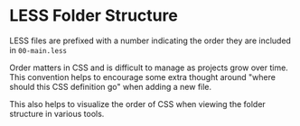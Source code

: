 # LESS Folder Structure

LESS files are prefixed with a number indicating the order they are included in
`00-main.less`

Order matters in CSS and is difficult to manage as projects grow over time.
This convention helps to encourage some extra thought around "where should this
CSS definition go" when adding a new file.

This also helps to visualize the order of CSS when viewing the folder
structure in various tools.
